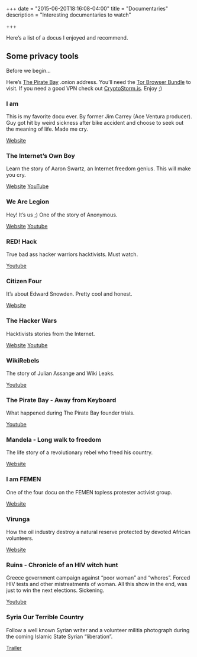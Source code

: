 +++
date = "2015-06-20T18:16:08-04:00"
title = "Documentaries"
description = "Interesting documentaries to watch"

+++

Here’s a list of a docus I enjoyed and recommend.

## Some privacy tools
Before we begin...

Here’s [The Pirate Bay](http://uj3wazyk5u4hnvtk.onion/) .onion address. You’ll need the [Tor Browser Bundle](https://www.torproject.org/projects/torbrowser.html.en) to visit. If you need a good VPN check out [CryptoStorm.is](http://cryptostorm.is/). Enjoy ;)

### I am
This is my favorite docu ever. By former Jim Carrey (Ace Ventura producer). Guy got hit by weird sickness after bike accident and choose to seek out the meaning of life. Made me cry.

[Website](http://www.iamthedoc.com/)

### The Internet’s Own Boy
Learn the story of Aaron Swartz, an Internet freedom genius. This will make you cry.

[Website](http://www.takepart.com/internets-own-boy)
[YouTube](https://www.youtube.com/watch?v=qUmUbn6c_8U)

### We Are Legion
Hey! It’s us ;) One of the story of Anonymous.

[Website](http://wearelegionthedocumentary.com/)
[Youtube](https://www.youtube.com/watch?v=3SsLGPaYjvM)

### RED! Hack
True bad ass hacker warriors hacktivists. Must watch.

[Youtube](https://www.youtube.com/watch?v=nf-24WuN--Y)

### Citizen Four
It’s about Edward Snowden. Pretty cool and honest.

[Website](https://citizenfourfilm.com/)

### The Hacker Wars
Hacktivists stories from the Internet.

[Website](http://thehackerwars.com/)
[Youtube](https://www.youtube.com/watch?v=ku9edEKvGuY)

### WikiRebels
The story of Julian Assange and Wiki Leaks.

[Youtube](https://www.youtube.com/watch?v=z9xrO2Ch4Co)

### The Pirate Bay - Away from Keyboard
What happened during The Pirate Bay founder trials.

[Youtube](https://www.youtube.com/watch?v=eTOKXCEwo_8)

### Mandela - Long walk to freedom

The life story of a revolutionary rebel who freed his country.

[Website](http://mandelafilm.com/)

### I am FEMEN
One of the four docu on the FEMEN topless protester activist group.

[Website](http://caravelproduction.ch/documentaires-3/femen/)

### Virunga

How the oil industry destroy a natural reserve protected by devoted African volunteers.

[Website](http://virungamovie.com/)

### Ruins - Chronicle of an HIV witch hunt
Greece government campaign against “poor woman” and “whores”. Forced HIV tests and other mistreatments of woman. All this show in the end, was just to win the next elections. Sickening.

[Youtube](https://www.youtube.com/watch?v=LlbL4sQ3_Fo)

### Syria Our Terrible Country
Follow a well known Syrian writer and a volunteer militia photograph during the coming Islamic State Syrian “liberation”.

[Trailer](https://www.youtube.com/watch?v=VkKGxGDBXwQ)
